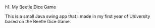 h1. My Beetle Dice Game

This is a small Java swing app that I made in my first year of University based on the Beetle Dice Game.
